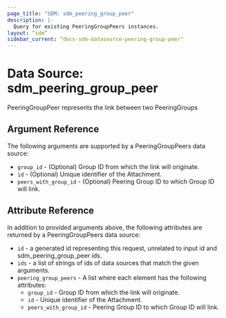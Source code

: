 ```yaml
---
page_title: "SDM: sdm_peering_group_peer"
description: |-
  Query for existing PeeringGroupPeers instances.
layout: “sdm”
sidebar_current: “docs-sdm-datasource-peering-group-peer"
---
```

# Data Source: sdm_peering_group_peer

PeeringGroupPeer represents the link between two PeeringGroups
## Argument Reference
The following arguments are supported by a PeeringGroupPeers data source:
* `group_id` - (Optional) Group ID from which the link will originate.
* `id` - (Optional) Unique identifier of the Attachment.
* `peers_with_group_id` - (Optional) Peering Group ID to which Group ID will link.
## Attribute Reference
In addition to provided arguments above, the following attributes are returned by a PeeringGroupPeers data source:
* `id` - a generated id representing this request, unrelated to input id and sdm_peering_group_peer ids.
* `ids` - a list of strings of ids of data sources that match the given arguments.
* `peering_group_peers` - A list where each element has the following attributes:
	* `group_id` - Group ID from which the link will originate.
	* `id` - Unique identifier of the Attachment.
	* `peers_with_group_id` - Peering Group ID to which Group ID will link.
